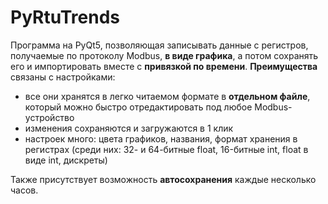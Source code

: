 # PyRtuTrends
Программа на PyQt5, позволяющая записывать данные с регистров, получаемые по протоколу Modbus, **в виде графика**, а потом сохранять его и импортировать вместе с **привязкой по времени**.
**Преимущества** связаны с настройками:
* все они хранятся в легко читаемом формате в **отдельном файле**, который можно быстро отредактировать под любое Modbus-устройство
* изменения сохраняются и загружаются в 1 клик
* настроек много: цвета графиков, названия, формат хранения в регистрах (среди них: 32- и 64-битные float, 16-битные int, float в виде int, дискреты)

Также присутствует возможность **автосохранения** каждые несколько часов.
